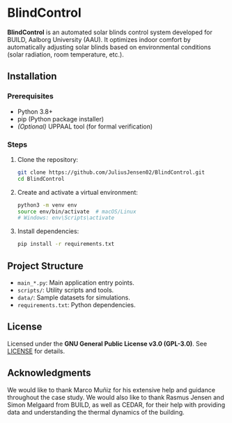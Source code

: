 # BlindControl

**BlindControl** is an automated solar blinds control system developed for BUILD, Aalborg University (AAU). It optimizes indoor comfort by automatically adjusting solar blinds based on environmental conditions (solar radiation, room temperature, etc.).


## Installation

### Prerequisites

* Python 3.8+
* pip (Python package installer)
* *(Optional)* UPPAAL tool (for formal verification)

### Steps

1. Clone the repository:

   ```bash
   git clone https://github.com/JuliusJensen02/BlindControl.git
   cd BlindControl
   ```

2. Create and activate a virtual environment:

   ```bash
   python3 -m venv env
   source env/bin/activate  # macOS/Linux
   # Windows: env\Scripts\activate
   ```

3. Install dependencies:

   ```bash
   pip install -r requirements.txt
   ```

## Project Structure

* `main_*.py`: Main application entry points.
* `scripts/`: Utility scripts and tools.
* `data/`: Sample datasets for simulations.
* `requirements.txt`: Python dependencies.

## License

Licensed under the **GNU General Public License v3.0 (GPL-3.0)**. See [LICENSE](LICENSE) for details.

## Acknowledgments
We would like to thank Marco Muñiz for his extensive help and guidance throughout the case study. We would also like to thank Rasmus Jensen and Simon Melgaard from BUILD, as well as CEDAR, for their help with providing data and understanding the thermal dynamics of the building.
